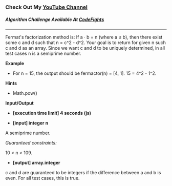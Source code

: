 ### Check Out My [YouTube Channel](https://www.YouTube.com/CodingTutorials360)

##### Algorithm Challenge Available At [CodeFights](https://codefights.com/company-challenges/uber/HNQwGHfKAoYsz9KX6)

---

Fermat's factorization method is:
If a · b = n (where a ≤ b), then there exist some c and d such that n = c^2 - d^2.
Your goal is to return for given n such c and d as an array.
Since we want c and d to be uniquely determined, in all test cases n is a semiprime number.

**Example**

- For n = 15, the output should be
  fermactor(n) = [4, 1].
  15 = 4^2 - 1^2.

**Hints**

- Math.pow()

**Input/Output**

- **[execution time limit] 4 seconds (js)**

- **[input] integer n**

A semiprime number.

_Guaranteed constraints:_

10 < n < 109.

- **[output] array.integer**

c and d are guaranteed to be integers if the difference between a and b is even. For all test cases, this is true.
